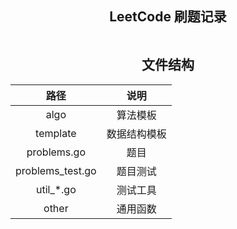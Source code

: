 <div align="center">
    <h2>LeetCode 刷题记录</h2>
    <img src="https://stats-cards.vercel.app/api/leetcode/?username=bipy&cn=true;" alt="">


## 文件结构

|       路径       |     说明     |
| :--------------: | :----------: |
|       algo       |   算法模板   |
|     template     | 数据结构模板 |
|   problems.go    |     题目     |
| problems_test.go |   题目测试   |
|    util_*.go     |   测试工具   |
|      other       |   通用函数   |

</div>
